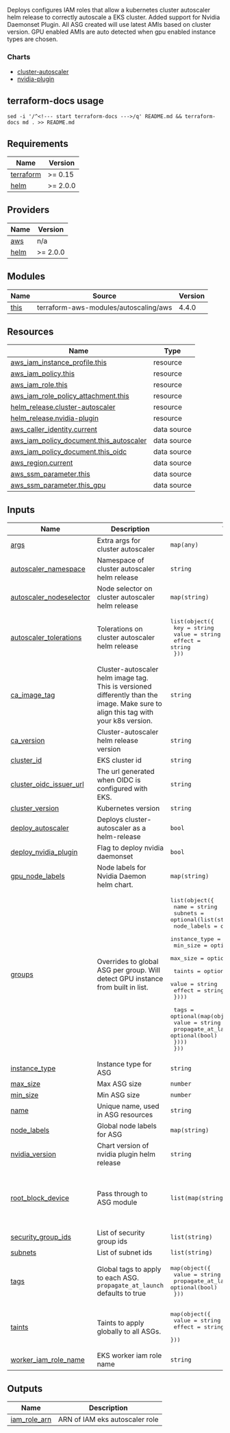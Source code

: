 Deploys configures IAM roles that allow a kubernetes cluster autoscaler helm release to correctly autoscale a EKS cluster. Added support for Nvidia Daemonset Plugin. All ASG created will use latest AMIs based on cluster version. GPU enabled AMIs are auto detected when gpu enabled instance types are chosen.

### Charts

- [cluster-autoscaler](https://kubernetes.github.io/autoscaler)
- [nvidia-plugin](https://nvidia.github.io/k8s-device-plugin)

## terraform-docs usage

`sed -i '/^<!--- start terraform-docs --->/q' README.md && terraform-docs md . >> README.md`

<!--- start terraform-docs --->

## Requirements

| Name                                                                     | Version  |
| ------------------------------------------------------------------------ | -------- |
| <a name="requirement_terraform"></a> [terraform](#requirement_terraform) | >= 0.15  |
| <a name="requirement_helm"></a> [helm](#requirement_helm)                | >= 2.0.0 |

## Providers

| Name                                                | Version  |
| --------------------------------------------------- | -------- |
| <a name="provider_aws"></a> [aws](#provider_aws)    | n/a      |
| <a name="provider_helm"></a> [helm](#provider_helm) | >= 2.0.0 |

## Modules

| Name                                            | Source                                | Version |
| ----------------------------------------------- | ------------------------------------- | ------- |
| <a name="module_this"></a> [this](#module_this) | terraform-aws-modules/autoscaling/aws | 4.4.0   |

## Resources

| Name                                                                                                                                          | Type        |
| --------------------------------------------------------------------------------------------------------------------------------------------- | ----------- |
| [aws_iam_instance_profile.this](https://registry.terraform.io/providers/hashicorp/aws/latest/docs/resources/iam_instance_profile)             | resource    |
| [aws_iam_policy.this](https://registry.terraform.io/providers/hashicorp/aws/latest/docs/resources/iam_policy)                                 | resource    |
| [aws_iam_role.this](https://registry.terraform.io/providers/hashicorp/aws/latest/docs/resources/iam_role)                                     | resource    |
| [aws_iam_role_policy_attachment.this](https://registry.terraform.io/providers/hashicorp/aws/latest/docs/resources/iam_role_policy_attachment) | resource    |
| [helm_release.cluster-autoscaler](https://registry.terraform.io/providers/hashicorp/helm/latest/docs/resources/release)                       | resource    |
| [helm_release.nvidia-plugin](https://registry.terraform.io/providers/hashicorp/helm/latest/docs/resources/release)                            | resource    |
| [aws_caller_identity.current](https://registry.terraform.io/providers/hashicorp/aws/latest/docs/data-sources/caller_identity)                 | data source |
| [aws_iam_policy_document.this_autoscaler](https://registry.terraform.io/providers/hashicorp/aws/latest/docs/data-sources/iam_policy_document) | data source |
| [aws_iam_policy_document.this_oidc](https://registry.terraform.io/providers/hashicorp/aws/latest/docs/data-sources/iam_policy_document)       | data source |
| [aws_region.current](https://registry.terraform.io/providers/hashicorp/aws/latest/docs/data-sources/region)                                   | data source |
| [aws_ssm_parameter.this](https://registry.terraform.io/providers/hashicorp/aws/latest/docs/data-sources/ssm_parameter)                        | data source |
| [aws_ssm_parameter.this_gpu](https://registry.terraform.io/providers/hashicorp/aws/latest/docs/data-sources/ssm_parameter)                    | data source |

## Inputs

| Name                                                                                                   | Description                                                                                                                         | Type                                                                                                                                                                                                                                                                                                                                                                                                                                  | Default                                                                          | Required |
| ------------------------------------------------------------------------------------------------------ | ----------------------------------------------------------------------------------------------------------------------------------- | ------------------------------------------------------------------------------------------------------------------------------------------------------------------------------------------------------------------------------------------------------------------------------------------------------------------------------------------------------------------------------------------------------------------------------------- | -------------------------------------------------------------------------------- | :------: |
| <a name="input_args"></a> [args](#input_args)                                                          | Extra args for cluster autoscaler                                                                                                   | `map(any)`                                                                                                                                                                                                                                                                                                                                                                                                                            | `{}`                                                                             |    no    |
| <a name="input_autoscaler_namespace"></a> [autoscaler_namespace](#input_autoscaler_namespace)          | Namespace of cluster autoscaler helm release                                                                                        | `string`                                                                                                                                                                                                                                                                                                                                                                                                                              | `"kube-system"`                                                                  |    no    |
| <a name="input_autoscaler_nodeselector"></a> [autoscaler_nodeselector](#input_autoscaler_nodeselector) | Node selector on cluster autoscaler helm release                                                                                    | `map(string)`                                                                                                                                                                                                                                                                                                                                                                                                                         | `{}`                                                                             |    no    |
| <a name="input_autoscaler_tolerations"></a> [autoscaler_tolerations](#input_autoscaler_tolerations)    | Tolerations on cluster autoscaler helm release                                                                                      | <pre>list(object({<br> key = string<br> value = string<br> effect = string<br> }))</pre>                                                                                                                                                                                                                                                                                                                                              | `[]`                                                                             |    no    |
| <a name="input_ca_image_tag"></a> [ca_image_tag](#input_ca_image_tag)                                  | Cluster-autoscaler helm image tag. This is versioned differently than the image. Make sure to align this tag with your k8s version. | `string`                                                                                                                                                                                                                                                                                                                                                                                                                              | `"v1.21.1"`                                                                      |    no    |
| <a name="input_ca_version"></a> [ca_version](#input_ca_version)                                        | Cluster-autoscaler helm release version                                                                                             | `string`                                                                                                                                                                                                                                                                                                                                                                                                                              | `"9.10.4"`                                                                       |    no    |
| <a name="input_cluster_id"></a> [cluster_id](#input_cluster_id)                                        | EKS cluster id                                                                                                                      | `string`                                                                                                                                                                                                                                                                                                                                                                                                                              | n/a                                                                              |   yes    |
| <a name="input_cluster_oidc_issuer_url"></a> [cluster_oidc_issuer_url](#input_cluster_oidc_issuer_url) | The url generated when OIDC is configured with EKS.                                                                                 | `string`                                                                                                                                                                                                                                                                                                                                                                                                                              | n/a                                                                              |   yes    |
| <a name="input_cluster_version"></a> [cluster_version](#input_cluster_version)                         | Kubernetes version                                                                                                                  | `string`                                                                                                                                                                                                                                                                                                                                                                                                                              | n/a                                                                              |   yes    |
| <a name="input_deploy_autoscaler"></a> [deploy_autoscaler](#input_deploy_autoscaler)                   | Deploys cluster-autoscaler as a helm-release                                                                                        | `bool`                                                                                                                                                                                                                                                                                                                                                                                                                                | `true`                                                                           |    no    |
| <a name="input_deploy_nvidia_plugin"></a> [deploy_nvidia_plugin](#input_deploy_nvidia_plugin)          | Flag to deploy nvidia daemonset                                                                                                     | `bool`                                                                                                                                                                                                                                                                                                                                                                                                                                | `false`                                                                          |    no    |
| <a name="input_gpu_node_labels"></a> [gpu_node_labels](#input_gpu_node_labels)                         | Node labels for Nvidia Daemon helm chart.                                                                                           | `map(string)`                                                                                                                                                                                                                                                                                                                                                                                                                         | `{}`                                                                             |    no    |
| <a name="input_groups"></a> [groups](#input_groups)                                                    | Overrides to global ASG per group. Will detect GPU instance from built in list.                                                     | <pre>list(object({<br> name = string<br> subnets = optional(list(string))<br> node_labels = optional(map(string))<br> instance_type = optional(string)<br> min_size = optional(number)<br> max_size = optional(number)<br><br> taints = optional(map(object({<br> value = string<br> effect = string<br> })))<br><br> tags = optional(map(object({<br> value = string<br> propagate_at_launch = optional(bool)<br> })))<br> }))</pre> | `[]`                                                                             |    no    |
| <a name="input_instance_type"></a> [instance_type](#input_instance_type)                               | Instance type for ASG                                                                                                               | `string`                                                                                                                                                                                                                                                                                                                                                                                                                              | `"t2.small"`                                                                     |    no    |
| <a name="input_max_size"></a> [max_size](#input_max_size)                                              | Max ASG size                                                                                                                        | `number`                                                                                                                                                                                                                                                                                                                                                                                                                              | `1`                                                                              |    no    |
| <a name="input_min_size"></a> [min_size](#input_min_size)                                              | Min ASG size                                                                                                                        | `number`                                                                                                                                                                                                                                                                                                                                                                                                                              | `0`                                                                              |    no    |
| <a name="input_name"></a> [name](#input_name)                                                          | Unique name, used in ASG resources                                                                                                  | `string`                                                                                                                                                                                                                                                                                                                                                                                                                              | n/a                                                                              |   yes    |
| <a name="input_node_labels"></a> [node_labels](#input_node_labels)                                     | Global node labels for ASG                                                                                                          | `map(string)`                                                                                                                                                                                                                                                                                                                                                                                                                         | `{}`                                                                             |    no    |
| <a name="input_nvidia_version"></a> [nvidia_version](#input_nvidia_version)                            | Chart version of nvidia plugin helm release                                                                                         | `string`                                                                                                                                                                                                                                                                                                                                                                                                                              | `"0.9.0"`                                                                        |    no    |
| <a name="input_root_block_device"></a> [root_block_device](#input_root_block_device)                   | Pass through to ASG module                                                                                                          | `list(map(string))`                                                                                                                                                                                                                                                                                                                                                                                                                   | <pre>[<br> {<br> "volume_size": "100",<br> "volume_type": "gp2"<br> }<br>]</pre> |    no    |
| <a name="input_security_group_ids"></a> [security_group_ids](#input_security_group_ids)                | List of security group ids                                                                                                          | `list(string)`                                                                                                                                                                                                                                                                                                                                                                                                                        | `[]`                                                                             |    no    |
| <a name="input_subnets"></a> [subnets](#input_subnets)                                                 | List of subnet ids                                                                                                                  | `list(string)`                                                                                                                                                                                                                                                                                                                                                                                                                        | `[]`                                                                             |    no    |
| <a name="input_tags"></a> [tags](#input_tags)                                                          | Global tags to apply to each ASG. `propagate_at_launch` defaults to true                                                            | <pre>map(object({<br> value = string<br> propagate_at_launch = optional(bool)<br> }))</pre>                                                                                                                                                                                                                                                                                                                                           | `{}`                                                                             |    no    |
| <a name="input_taints"></a> [taints](#input_taints)                                                    | Taints to apply globally to all ASGs.                                                                                               | <pre>map(object({<br> value = string<br> effect = string<br> }))</pre>                                                                                                                                                                                                                                                                                                                                                                | `null`                                                                           |    no    |
| <a name="input_worker_iam_role_name"></a> [worker_iam_role_name](#input_worker_iam_role_name)          | EKS worker iam role name                                                                                                            | `string`                                                                                                                                                                                                                                                                                                                                                                                                                              | `null`                                                                           |    no    |

## Outputs

| Name                                                                    | Description                    |
| ----------------------------------------------------------------------- | ------------------------------ |
| <a name="output_iam_role_arn"></a> [iam_role_arn](#output_iam_role_arn) | ARN of IAM eks autoscaler role |
